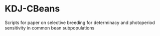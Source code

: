 # KDJ-CBeans
Scripts for paper on selective breeding for determinacy and photoperiod sensitivity in common bean subpopulations
